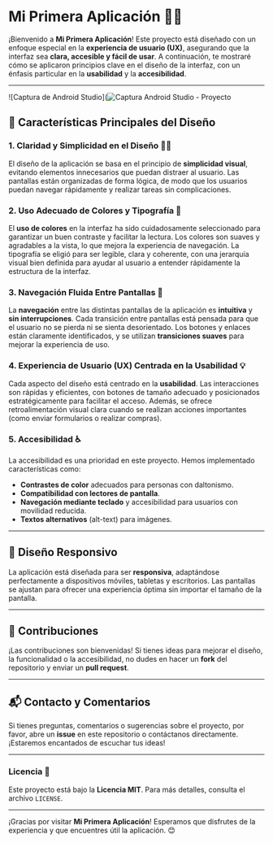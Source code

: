# Mi Primera Aplicación 📱🎉

¡Bienvenido a **Mi Primera Aplicación**! Este proyecto está diseñado con un enfoque especial en la **experiencia de usuario (UX)**, asegurando que la interfaz sea **clara, accesible y fácil de usar**. A continuación, te mostraré cómo se aplicaron principios clave en el diseño de la interfaz, con un énfasis particular en la **usabilidad** y la **accesibilidad**.

---

![Captura de Android Studio](![Captura Android Studio - Proyecto](https://github.com/user-attachments/assets/c71f77b5-93aa-451d-aafd-225cbedbd4bb)

## 🌟 Características Principales del Diseño

### 1. **Claridad y Simplicidad en el Diseño** 🧑‍💻
El diseño de la aplicación se basa en el principio de **simplicidad visual**, evitando elementos innecesarios que puedan distraer al usuario. Las pantallas están organizadas de forma lógica, de modo que los usuarios puedan navegar rápidamente y realizar tareas sin complicaciones.



### 2. **Uso Adecuado de Colores y Tipografía** 🌈
El **uso de colores** en la interfaz ha sido cuidadosamente seleccionado para garantizar un buen contraste y facilitar la lectura. Los colores son suaves y agradables a la vista, lo que mejora la experiencia de navegación. La tipografía se eligió para ser legible, clara y coherente, con una jerarquía visual bien definida para ayudar al usuario a entender rápidamente la estructura de la interfaz.


### 3. **Navegación Fluida Entre Pantallas** 🔄
La **navegación** entre las distintas pantallas de la aplicación es **intuitiva** y **sin interrupciones**. Cada transición entre pantallas está pensada para que el usuario no se pierda ni se sienta desorientado. Los botones y enlaces están claramente identificados, y se utilizan **transiciones suaves** para mejorar la experiencia de uso.



### 4. **Experiencia de Usuario (UX) Centrada en la Usabilidad** 💡
Cada aspecto del diseño está centrado en la **usabilidad**. Las interacciones son rápidas y eficientes, con botones de tamaño adecuado y posicionados estratégicamente para facilitar el acceso. Además, se ofrece retroalimentación visual clara cuando se realizan acciones importantes (como enviar formularios o realizar compras).



### 5. **Accesibilidad** ♿
La accesibilidad es una prioridad en este proyecto. Hemos implementado características como:

- **Contrastes de color** adecuados para personas con daltonismo.
- **Compatibilidad con lectores de pantalla**.
- **Navegación mediante teclado** y accesibilidad para usuarios con movilidad reducida.
- **Textos alternativos** (alt-text) para imágenes.

---

## 📱 Diseño Responsivo

La aplicación está diseñada para ser **responsiva**, adaptándose perfectamente a dispositivos móviles, tabletas y escritorios. Las pantallas se ajustan para ofrecer una experiencia óptima sin importar el tamaño de la pantalla.

---

## 🤝 Contribuciones

¡Las contribuciones son bienvenidas! Si tienes ideas para mejorar el diseño, la funcionalidad o la accesibilidad, no dudes en hacer un **fork** del repositorio y enviar un **pull request**.

---

## 📬 Contacto y Comentarios

Si tienes preguntas, comentarios o sugerencias sobre el proyecto, por favor, abre un **issue** en este repositorio o contáctanos directamente. ¡Estaremos encantados de escuchar tus ideas!

---

### Licencia 📜

Este proyecto está bajo la **Licencia MIT**. Para más detalles, consulta el archivo `LICENSE`.

---

¡Gracias por visitar **Mi Primera Aplicación**! Esperamos que disfrutes de la experiencia y que encuentres útil la aplicación. 😊

```
